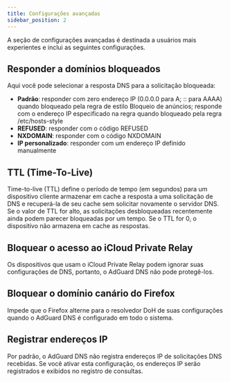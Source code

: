 ```yaml
---
title: Configurações avançadas
sidebar_position: 2
---
```


A seção de configurações avançadas é destinada a usuários mais experientes e inclui as seguintes configurações.

## Responder a domínios bloqueados

Aqui você pode selecionar a resposta DNS para a solicitação bloqueada:

- **Padrão**: responder com zero endereço IP (0.0.0.0 para A; :: para AAAA) quando bloqueado pela regra de estilo Bloqueio de anúncios; responde com o endereço IP especificado na regra quando bloqueado pela regra /etc/hosts-style
- **REFUSED**: responder com o código REFUSED
- **NXDOMAIN**: responder com o código NXDOMAIN
- **IP personalizado**: responder com um endereço IP definido manualmente

## TTL (Time-To-Live)

Time-to-live (TTL) define o período de tempo (em segundos) para um dispositivo cliente armazenar em cache a resposta a uma solicitação de DNS e recuperá-la de seu cache sem solicitar novamente o servidor DNS. Se o valor de TTL for alto, as solicitações desbloqueadas recentemente ainda podem parecer bloqueadas por um tempo. Se o TTL for 0, o dispositivo não armazena em cache as respostas.

## Bloquear o acesso ao iCloud Private Relay

Os dispositivos que usam o iCloud Private Relay podem ignorar suas configurações de DNS, portanto, o AdGuard DNS não pode protegê-los.

## Bloquear o domínio canário do Firefox

Impede que o Firefox alterne para o resolvedor DoH de suas configurações quando o AdGuard DNS é configurado em todo o sistema.

## Registrar endereços IP

Por padrão, o AdGuard DNS não registra endereços IP de solicitações DNS recebidas. Se você ativar esta configuração, os endereços IP serão registrados e exibidos no registro de consultas.
